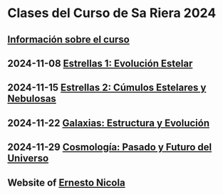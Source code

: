 # Clases del Curso de Sa Riera 2024
## [Información sobre el curso](https://astromallorca.wordpress.com/2024/06/15/curso-de-astronomia-10-clases-durante-sep-oct-y-nov-de-2024/)
## 2024-11-08 [Estrellas 1: Evolución Estelar](https://e-nicola.github.io/Astro/2024-Sa-Riera/2024-11-08_1_Estrellas_web.pdf)
## 2024-11-15 [Estrellas 2: Cúmulos Estelares y Nebulosas](https://e-nicola.github.io/Astro/2024-Sa-Riera/2024-11-15_2_Cielo_Profundo_web.pdf)
## 2024-11-22 [Galaxias: Estructura y Evolución](https://e-nicola.github.io/Astro/2024-Sa-Riera/2024-11-22_3_Galaxias_web.pdf)
## 2024-11-29 [Cosmología: Pasado y Futuro del Universo](https://e-nicola.github.io/Astro/2024-Sa-Riera/2024-11-29_4_Cosmologia_web.pdf)
## Website of [Ernesto Nicola](https://e-nicola.github.io/Sun/bio_en.html)
